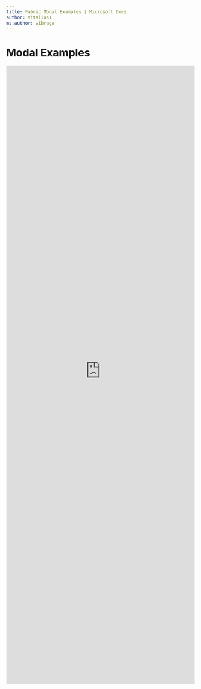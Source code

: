 ```yaml
---
title: Fabric Modal Examples | Microsoft Docs
author: Vitalius1
ms.author: vibraga
---
```


# Modal Examples

<iframe 
    title='Modal Examples'
    src='https://fabricweb.z5.web.core.windows.net/pr-deploy-site/refs/heads/master/fabric-website-resources/dist/index.html#/examples/modal?docsExample=true'
    frameborder='no'
    height='1650'
    style='width: 100%;'
>